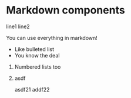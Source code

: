 # Markdown components

line1
line2

You can use everything in markdown!
* Like bulleted list
* You know the deal

1. Numbered lists too
1. asdf

   asdf21
   addf22